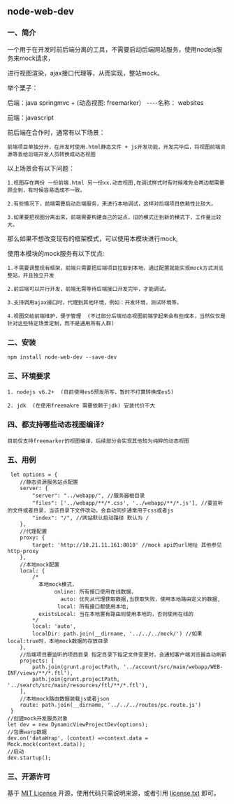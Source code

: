 ## node-web-dev

### 一、简介

一个用于在开发时前后端分离的工具，不需要启动后端网站服务，使用nodejs服务来mock请求，

进行视图渲染，ajax接口代理等，从而实现，整站mock。

举个栗子：

  后端：java springmvc + (动态视图: freemarker） ----名称： websites

  前端：javascript

  前后端在合作时，通常有以下场景：

	前端项目单独分开，在开发时使用.html静态文件 + js开发功能，开发完毕后，将视图前端资源等丢给后端开发人员转换成动态视图

  以上场景会有以下问题：

	1.视图存在两份 一份前端.html 另一份xx.动态视图,在调试样式时有时候难免会两边都需要顾全到，有时候容易造成不一致。

	2.有些情况下，前端需要启动后端服务，来进行本地调试，这样对后端项目依赖性比较大。

	3.如果要把视图分离出来，前端需要构建自己的站点，旧的模式迁到新的模式下，工作量比较大。

  那么如果不想改变现有的框架模式，可以使用本模块进行mock,

  使用本模块的mock服务有以下优点:

	1.不需要调整现有框架，前端只需要把后端项目拉取到本地，通过配置就能实现mock方式浏览整站，并且独立开发

	2.前后端可以并行开发，前端无需等待后端接口开发完毕，才能调试。

	3.支持调用ajax接口时，代理到其他环境，例如：开发环境，测试环境等。

	4.视图交给前端维护，便于管理  (不过部分后端动态视图前端学起来会有些成本，当然仅仅是针对这些特定场景定制，而不是通用所有人群)

### 二、安装

    npm install node-web-dev --save-dev
    
### 三、环境要求

    1. nodejs v6.2+  (目前使用es6预发所写，暂时不打算转换成es5)
    
    2. jdk  (在使用freemakre 需要依赖于jdk) 安装代价不大
    
    
### 四、都支持哪些动态视图编译?

    目前仅支持freemarker的视图编译，后续部分会实现其他较为纯粹的动态视图
     
### 五、用例

     let options = {
        //静态资源服务站点配置
        server: {
            "server": "../webapp/", //服务器根目录
            "files": ['../webapp/**/*.css', '../webapp/**/*.js'], //要监听的文件或者目录，当该目录下文件改动，会自动同步通常用于css或者js
            "index": "/", //网站默认启动路径 默认为 /
        },
        //代理配置
        proxy: {
            target: 'http://10.21.11.161:8010' //mock api的url地址 其他参见 http-proxy
        },
        //本地mock配置
        local: {
            /*
              本地mock模式，
                   online: 所有接口使用在线数据，
                     auto: 优先从代理获取数据,当获取失败，使用本地路由定义的数据,
                    local: 所有接口都使用本地,
              existsLocal: 当在本地置有路由则使用本地的，否则使用在线的	
            */
            local: 'auto', 
            localDir: path.join(__dirname, '../../../mock/') //如果local:true时，本地mock数据的存放目录
        },
        //后端项目要监听的项目目录 指定目录下指定文件变更时，会通知客户端浏览器自动刷新
        projects: [
            path.join(grunt.projectPath, '../account/src/main/webapp/WEB-INF/views/**/*.ftl'),
            path.join(grunt.projectPath, '../search/src/main/resources/ftl/**/*.ftl'),
        ],
        //本地mock路由数据装载js或者json
        route: path.join(__dirname, '../../../routes/pc.route.js')
     }
    //创建mock开发服务对象
    let dev = new DynamicViewProjectDev(options);
    //包裹warp数据
    dev.on('dataWrap', (context) =>context.data = Mock.mock(context.data));
    //启动
    dev.startup();

### 三、开源许可
基于 [MIT License](http://zh.wikipedia.org/wiki/MIT_License) 开源，使用代码只需说明来源，或者引用 [license.txt](https://github.com/sofish/typo.css/blob/master/license.txt) 即可。
